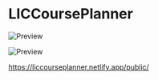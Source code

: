 # LICCoursePlanner

![Preview](https://github.com/mon-b/LICCoursePlanner/blob/main/preview-v2.png?raw=true)


![Preview](https://upload.wikimedia.org/wikipedia/commons/1/19/Under_construction_graphic.gif)


https://liccourseplanner.netlify.app/public/